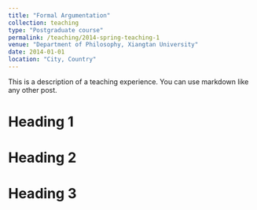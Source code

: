 ```yaml
---
title: "Formal Argumentation"
collection: teaching
type: "Postgraduate course"
permalink: /teaching/2014-spring-teaching-1
venue: "Department of Philosophy, Xiangtan University"
date: 2014-01-01
location: "City, Country"
---
```


This is a description of a teaching experience. You can use markdown like any other post.

Heading 1
======

Heading 2
======

Heading 3
======